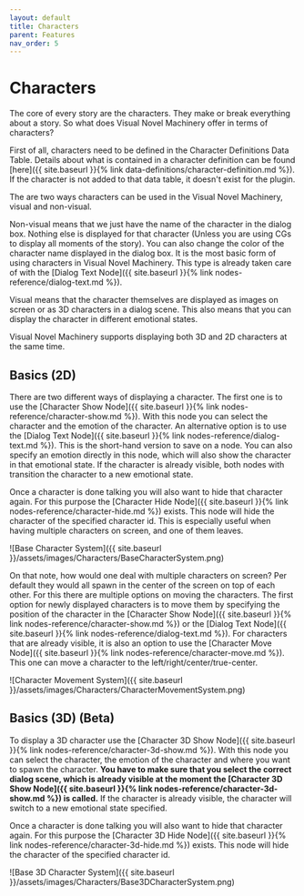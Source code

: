 ```yaml
---
layout: default
title: Characters
parent: Features
nav_order: 5
---
```


# Characters

The core of every story are the characters. They make or break everything about a story. So what does Visual Novel Machinery offer in terms of characters?

First of all, characters need to be defined in the Character Definitions Data Table. Details about what is contained in a character definition can be found [here]({{ site.baseurl }}{% link data-definitions/character-definition.md %}). If the character is not added to that data table, it doesn't exist for the plugin.

The are two ways characters can be used in the Visual Novel Machinery, visual and non-visual. 

Non-visual means that we just have the name of the character in the dialog box. Nothing else is displayed for that character (Unless you are using CGs to display all moments of the story). You can also change the color of the character name displayed in the dialog box. It is the most basic form of using characters in Visual Novel Machinery. This type is already taken care of with the [Dialog Text Node]({{ site.baseurl }}{% link nodes-reference/dialog-text.md %}).

Visual means that the character themselves are displayed as images on screen or as 3D characters in a dialog scene. This also means that you can display the character in different emotional states.

Visual Novel Machinery supports displaying both 3D and 2D characters at the same time.

## Basics (2D)
There are two different ways of displaying a character. The first one is to use the [Character Show Node]({{ site.baseurl }}{% link nodes-reference/character-show.md %}). With this node you can select the character and the emotion of the character. An alternative option is to use the [Dialog Text Node]({{ site.baseurl }}{% link nodes-reference/dialog-text.md %}). This is the short-hand version to save on a node. You can also specify an emotion directly in this node, which will also show the character in that emotional state. If the character is already visible, both nodes with transition the character to a new emotional state.

Once a character is done talking you will also want to hide that character again. For this purpose the [Character Hide Node]({{ site.baseurl }}{% link nodes-reference/character-hide.md %}) exists. This node will hide the character of the specified character id. This is especially useful when having multiple characters on screen, and one of them leaves.

![Base Character System]({{ site.baseurl }}/assets/images/Characters/BaseCharacterSystem.png)

On that note, how would one deal with multiple characters on screen? Per default they would all spawn in the center of the screen on top of each other. For this there are multiple options on moving the characters. The first option for newly displayed characters is to move them by specifying the position of the character in the [Character Show Node]({{ site.baseurl }}{% link nodes-reference/character-show.md %}) or the [Dialog Text Node]({{ site.baseurl }}{% link nodes-reference/dialog-text.md %}). For characters that are already visible, it is also an option to use the [Character Move Node]({{ site.baseurl }}{% link nodes-reference/character-move.md %}). This one can move a character to the left/right/center/true-center.

![Character Movement System]({{ site.baseurl }}/assets/images/Characters/CharacterMovementSystem.png)

## Basics (3D) (Beta)
To display a 3D character use the [Character 3D Show Node]({{ site.baseurl }}{% link nodes-reference/character-3d-show.md %}). With this node you can select the character, the emotion of the character and where you want to spawn the character. **You have to make sure that you select the correct dialog scene, which is already visible at the moment the [Character 3D Show Node]({{ site.baseurl }}{% link nodes-reference/character-3d-show.md %}) is called.** If the character is already visible, the character will switch to a new emotional state specified.

Once a character is done talking you will also want to hide that character again. For this purpose the [Character 3D Hide Node]({{ site.baseurl }}{% link nodes-reference/character-3d-hide.md %}) exists. This node will hide the character of the specified character id.

![Base 3D Character System]({{ site.baseurl }}/assets/images/Characters/Base3DCharacterSystem.png)


